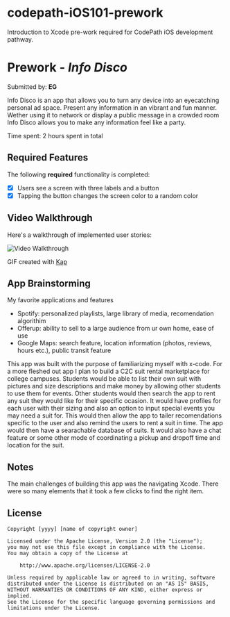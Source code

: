 # codepath-iOS101-prework
Introduction to Xcode pre-work required for CodePath iOS development pathway.

# Prework - *Info Disco*

Submitted by: **EG**

Info Disco is an app that allows you to turn any device into an eyecatching personal ad space. Present any information in an vibrant and fun manner. Wether using it to network or display a public message in a crowded room Info Disco allows you to make any information feel like a party.

Time spent: 2 hours spent in total

## Required Features

The following **required** functionality is completed:

- [x] Users see a screen with three labels and a button
- [x] Tapping the button changes the screen color to a random color
 
## Video Walkthrough

Here's a walkthrough of implemented user stories:

<img src='file:///Users/egaguirre/Public/Kapture%202023-08-23%20at%2014.54.50.gif' title='Video Walkthrough' width='' alt='Video Walkthrough' />

GIF created with [Kap](https://getkap.co/) 

## App Brainstorming 
My favorite applications and features
- Spotify: personalized playlists, large library of media, recomendation algorithim
- Offerup: ability to sell to a large audience from ur own home, ease of use
- Google Maps: search feature, location information (photos, reviews, hours etc.), public transit feature

This app was built with the purpose of familiarizing myself with x-code. For a more fleshed out app I plan to build a C2C suit rental marketplace for college campuses. Students would be able to list their own suit with pictures and size descriptions and make money by allowing other students to use them for events. Other students would then search the app to rent any suit they would like for their specific ocasion. It would have profiles for each user with their sizing and also an option to input special events you may need a suit for. This would then allow the app to tailer recomendations specific to the user and also remind the users to rent a suit in time. The app would then have a searachable database of suits. It would also have a chat feature or some other mode of coordinating a pickup and dropoff time and location for the suit.
  
## Notes
The main challenges of building this app was the navigating Xcode. There were so many elements that it took a few clicks to find the right item.

## License

    Copyright [yyyy] [name of copyright owner]

    Licensed under the Apache License, Version 2.0 (the "License");
    you may not use this file except in compliance with the License.
    You may obtain a copy of the License at

        http://www.apache.org/licenses/LICENSE-2.0

    Unless required by applicable law or agreed to in writing, software
    distributed under the License is distributed on an "AS IS" BASIS,
    WITHOUT WARRANTIES OR CONDITIONS OF ANY KIND, either express or implied.
    See the License for the specific language governing permissions and
    limitations under the License.
